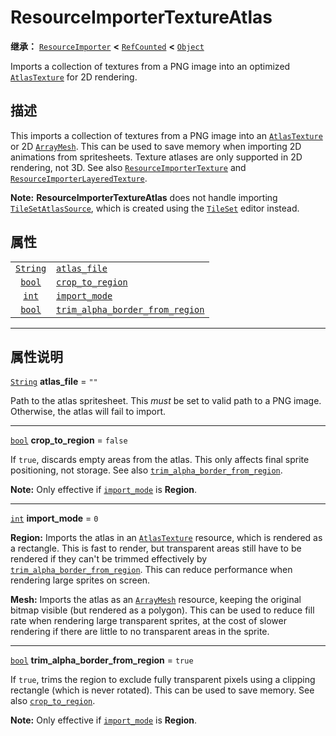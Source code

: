 <!-- ⚠ 请勿编辑本文件 ⚠ -->
<!-- 本文档使用脚本从 WeDot 引擎源码仓库生成。 -->
<!-- 生成脚本：https://github.com/WeDot-Engine/WeDot/tree/4.3/doc/tools/make_md.py； -->
<!-- 原文件：https://github.com/WeDot-Engine/WeDot/tree/4.3/doc/classes/ResourceImporterTextureAtlas.xml。 -->

<div id="_class_resourceimportertextureatlas"></div>

# ResourceImporterTextureAtlas

**继承：** [`ResourceImporter`](class_resourceimporter.md) **<** [`RefCounted`](class_refcounted.md) **<** [`Object`](class_object.md)

Imports a collection of textures from a PNG image into an optimized [`AtlasTexture`](class_atlastexture.md) for 2D rendering.

## 描述

This imports a collection of textures from a PNG image into an [`AtlasTexture`](class_atlastexture.md) or 2D [`ArrayMesh`](class_arraymesh.md). This can be used to save memory when importing 2D animations from spritesheets. Texture atlases are only supported in 2D rendering, not 3D. See also [`ResourceImporterTexture`](class_resourceimportertexture.md) and [`ResourceImporterLayeredTexture`](class_resourceimporterlayeredtexture.md).

 **Note:** **ResourceImporterTextureAtlas** does not handle importing [`TileSetAtlasSource`](class_tilesetatlassource.md), which is created using the [`TileSet`](class_tileset.md) editor instead.

## 属性

|||
|:-:|:--|
| [`String`](class_string.md) | [`atlas_file`](#class_resourceimportertextureatlas_property_atlas_file)                                       | ``""``    |
| [`bool`](class_bool.md)     | [`crop_to_region`](#class_resourceimportertextureatlas_property_crop_to_region)                               | ``false`` |
| [`int`](class_int.md)       | [`import_mode`](#class_resourceimportertextureatlas_property_import_mode)                                     | ``0``     |
| [`bool`](class_bool.md)     | [`trim_alpha_border_from_region`](#class_resourceimportertextureatlas_property_trim_alpha_border_from_region) | ``true``  |

<!-- rst-class:: classref-section-separator -->

---

## 属性说明

<div id="_class_resourceimportertextureatlas_property_atlas_file"></div>

[`String`](class_string.md) **atlas_file** = ``""`` <div id="class_resourceimportertextureatlas_property_atlas_file"></div>

Path to the atlas spritesheet. This *must* be set to valid path to a PNG image. Otherwise, the atlas will fail to import.

<!-- rst-class:: classref-item-separator -->

---

<div id="_class_resourceimportertextureatlas_property_crop_to_region"></div>

[`bool`](class_bool.md) **crop_to_region** = ``false`` <div id="class_resourceimportertextureatlas_property_crop_to_region"></div>

If `true`, discards empty areas from the atlas. This only affects final sprite positioning, not storage. See also [`trim_alpha_border_from_region`](#class_resourceimportertextureatlas_property_trim_alpha_border_from_region).

 **Note:** Only effective if [`import_mode`](#class_resourceimportertextureatlas_property_import_mode) is **Region**.

<!-- rst-class:: classref-item-separator -->

---

<div id="_class_resourceimportertextureatlas_property_import_mode"></div>

[`int`](class_int.md) **import_mode** = ``0`` <div id="class_resourceimportertextureatlas_property_import_mode"></div>

**Region:** Imports the atlas in an [`AtlasTexture`](class_atlastexture.md) resource, which is rendered as a rectangle. This is fast to render, but transparent areas still have to be rendered if they can't be trimmed effectively by [`trim_alpha_border_from_region`](#class_resourceimportertextureatlas_property_trim_alpha_border_from_region). This can reduce performance when rendering large sprites on screen.

 **Mesh:** Imports the atlas as an [`ArrayMesh`](class_arraymesh.md) resource, keeping the original bitmap visible (but rendered as a polygon). This can be used to reduce fill rate when rendering large transparent sprites, at the cost of slower rendering if there are little to no transparent areas in the sprite.

<!-- rst-class:: classref-item-separator -->

---

<div id="_class_resourceimportertextureatlas_property_trim_alpha_border_from_region"></div>

[`bool`](class_bool.md) **trim_alpha_border_from_region** = ``true`` <div id="class_resourceimportertextureatlas_property_trim_alpha_border_from_region"></div>

If `true`, trims the region to exclude fully transparent pixels using a clipping rectangle (which is never rotated). This can be used to save memory. See also [`crop_to_region`](#class_resourceimportertextureatlas_property_crop_to_region).

 **Note:** Only effective if [`import_mode`](#class_resourceimportertextureatlas_property_import_mode) is **Region**.

[^virtual]: 本方法通常需要用户覆盖才能生效。
[^const]: 本方法无副作用，不会修改该实例的任何成员变量。
[^vararg]: 本方法除了能接受在此处描述的参数外，还能够继续接受任意数量的参数。
[^constructor]: 本方法用于构造某个类型。
[^static]: 调用本方法无需实例，可直接使用类名进行调用。
[^operator]: 本方法描述的是使用本类型作为左操作数的有效运算符。
[^bitfield]: 这个值是由下列位标志构成位掩码的整数。
[^void]: 无返回值。
